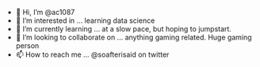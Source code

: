 - 👋 Hi, I’m @ac1087
- 👀 I’m interested in ... learning data science
- 🌱 I’m currently learning ... at a slow pace, but hoping to jumpstart. 
- 💞️ I’m looking to collaborate on ... anything gaming related. Huge gaming person
- 📫 How to reach me ... @soafterisaid on twitter

<!---
ac1087/ac1087 is a ✨ special ✨ repository because its `README.md` (this file) appears on your GitHub profile.
You can click the Preview link to take a look at your changes.
--->
